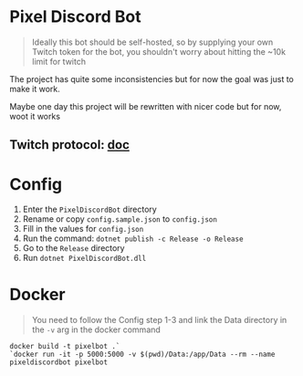 # Pixel Discord Bot

> Ideally this bot should be self-hosted, so by supplying your own Twitch token for the bot, you shouldn't worry about hitting the ~10k limit for twitch

The project has quite some inconsistencies but for now the goal was just to make it work.

Maybe one day this project will be rewritten with nicer code but for now, woot it works

## Twitch protocol: [doc](./TWITCH.md)

# Config
1. Enter the `PixelDiscordBot` directory
2. Rename or copy `config.sample.json` to `config.json`
3. Fill in the values for `config.json`
4. Run the command: `dotnet publish -c Release -o Release`
5. Go to the `Release` directory
6. Run `dotnet PixelDiscordBot.dll`

# Docker
> You need to follow the Config step 1-3 and link the Data directory in the `-v` arg in the docker command
```
docker build -t pixelbot .`
`docker run -it -p 5000:5000 -v $(pwd)/Data:/app/Data --rm --name pixeldiscordbot pixelbot
```